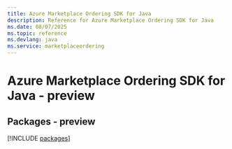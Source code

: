 ```yaml
---
title: Azure Marketplace Ordering SDK for Java
description: Reference for Azure Marketplace Ordering SDK for Java
ms.date: 08/07/2025
ms.topic: reference
ms.devlang: java
ms.service: marketplaceordering
---
```

# Azure Marketplace Ordering SDK for Java - preview
## Packages - preview
[!INCLUDE [packages](marketplace-ordering-index.md)]